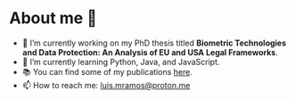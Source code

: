 # About me 👋

<!--
**lfmramos/lfmramos** is a ✨ _special_ ✨ repository because its `README.md` (this file) appears on your GitHub profile.

Here are some ideas to get you started:
-->
- 🔭 I’m currently working on my PhD thesis titled **Biometric Technologies and Data Protection: An Analysis of EU and USA Legal Frameworks**.
- 🌱 I’m currently learning Python, Java, and JavaScript.
- 📚 You can find some of my publications [here](https://scholar.google.pt/citations?user=Xnm195IAAAAJ&hl=pt-PT).
- 📫 How to reach me: [luis.mramos@proton.me](mailto:luis.mramos@proton.me)
<!--
- 👯 I’m looking to collaborate on ...
- 🤔 I’m looking for help with ...
- 💬 Ask me about ...

- 😄 Pronouns: ...
- ⚡ Fun fact: ...
-->

